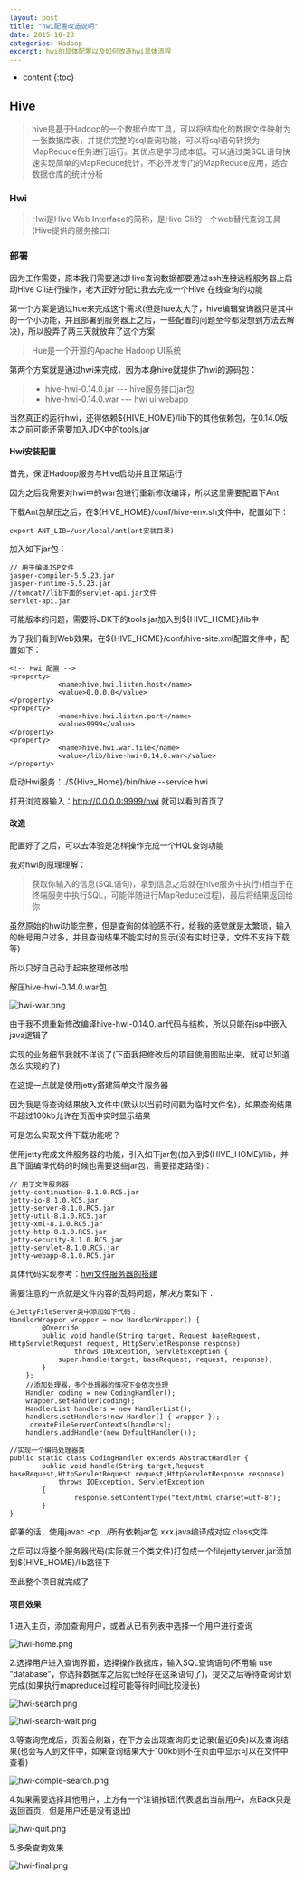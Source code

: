```yaml
---
layout: post
title: "hwi配置改造说明"
date: 2015-10-23
categories: Hadoop
excerpt: hwi的具体配置以及如何改造hwi具体流程
---
```


* content
{:toc}

## Hive

> hive是基于Hadoop的一个数据仓库工具，可以将结构化的数据文件映射为一张数据库表，并提供完整的sql查询功能，可以将sql语句转换为MapReduce任务进行运行。其优点是学习成本低，可以通过类SQL语句快速实现简单的MapReduce统计，不必开发专门的MapReduce应用，适合数据仓库的统计分析

### Hwi

> Hwi是Hive Web Interface的简称，是Hive Cli的一个web替代查询工具(Hive提供的服务接口)

### 部署

因为工作需要，原本我们需要通过Hive查询数据都要通过ssh连接远程服务器上启动Hive Cli进行操作，老大正好分配让我去完成一个Hive 在线查询的功能

第一个方案是通过hue来完成这个需求(但是hue太大了，hive编辑查询器只是其中的一个小功能，并且部署到服务器上之后，一些配置的问题至今都没想到方法去解决)，所以股弄了两三天就放弃了这个方案

> Hue是一个开源的Apache Hadoop UI系统

第两个方案就是通过hwi来完成，因为本身hive就提供了hwi的源码包：

> * hive-hwi-0.14.0.jar --- hive服务接口jar包
> * hive-hwi-0.14.0.war --- hwi ui webapp

当然真正的运行hwi，还得依赖${HIVE_HOME}/lib下的其他依赖包，在0.14.0版本之前可能还需要加入JDK中的tools.jar

#### Hwi安装配置

首先，保证Hadoop服务与Hive启动并且正常运行

因为之后我需要对hwi中的war包进行重新修改编译，所以这里需要配置下Ant

下载Ant包解压之后，在${HIVE_HOME}/conf/hive-env.sh文件中，配置如下：

    export ANT_LIB=/usr/local/ant(ant安装目录)

加入如下jar包：

    // 用于编译JSP文件
    jasper-compiler-5.5.23.jar
    jasper-runtime-5.5.23.jar
    //tomcat7/lib下面的servlet-api.jar文件
    servlet-api.jar

可能版本的问题，需要将JDK下的tools.jar加入到${HIVE_HOME}/lib中    

为了我们看到Web效果，在${HIVE_HOME}/conf/hive-site.xml配置文件中，配置如下：

    <!-- Hwi 配置 -->
    <property>
                <name>hive.hwi.listen.host</name>
                <value>0.0.0.0</value>
    </property>
    <property>
                <name>hive.hwi.listen.port</name>
                <value>9999</value>
    </property>  
    <property>
                <name>hive.hwi.war.file</name>
                <value>/lib/hive-hwi-0.14.0.war</value>
    </property>
    
启动Hwi服务：./${Hive_Home}/bin/hive --service hwi

打开浏览器输入：http://0.0.0.0:9999/hwi 就可以看到首页了

#### 改造

配置好了之后，可以去体验是怎样操作完成一个HQL查询功能

我对hwi的原理理解：

> 获取你输入的信息(SQL语句)，拿到信息之后就在hive服务中执行(相当于在终端服务中执行SQL，可能伴随进行MapReduce过程)，最后将结果返回给你

虽然原始的hwi功能完整，但是查询的体验感不行，给我的感觉就是太繁琐，输入的帐号用户过多，并且查询结果不能实时的显示(没有实时记录，文件不支持下载等)

所以只好自己动手起来整理修改啦

解压hive-hwi-0.14.0.war包

![hwi-war.png](http://xiaohuishu.net/static/post_image/hwi-war.png)

由于我不想重新修改编译hive-hwi-0.14.0.jar代码与结构，所以只能在jsp中嵌入java逻辑了

实现的业务细节我就不详谈了(下面我把修改后的项目使用图贴出来，就可以知道怎么实现的了)

在这提一点就是使用jetty搭建简单文件服务器

因为我是将查询结果放入文件中(默认以当前时间戳为临时文件名)，如果查询结果不超过100kb允许在页面中实时显示结果

可是怎么实现文件下载功能呢？

使用jetty完成文件服务器的功能，引入如下jar包(加入到$(HIVE_HOME)/lib，并且下面编译代码的时候也需要这些jar包，需要指定路径)：

    // 用于文件服务器
    jetty-continuation-8.1.0.RC5.jar
    jetty-io-8.1.0.RC5.jar      
    jetty-server-8.1.0.RC5.jar 
    jetty-util-8.1.0.RC5.jar  
    jetty-xml-8.1.0.RC5.jar
    jetty-http-8.1.0.RC5.jar        
    jetty-security-8.1.0.RC5.jar
    jetty-servlet-8.1.0.RC5.jar
    jetty-webapp-8.1.0.RC5.jar

具体代码实现参考：[hwi文件服务器的搭建](http://shiyanjun.cn/archives/885.html)

需要注意的一点就是文件内容的乱码问题，解决方案如下：

    在JettyFileServer类中添加如下代码：
    HandlerWrapper wrapper = new HandlerWrapper() {
            @Override
            public void handle(String target, Request baseRequest, HttpServletRequest request, HttpServletResponse response)
                    throws IOException, ServletException {
                super.handle(target, baseRequest, request, response);
            }
        };
        //添加处理器，多个处理器的情况下会依次处理
        Handler coding = new CodingHandler();
        wrapper.setHandler(coding);
        HandlerList handlers = new HandlerList();
        handlers.setHandlers(new Handler[] { wrapper });
         createFileServerContexts(handlers);
        handlers.addHandler(new DefaultHandler());

    //实现一个编码处理器类
    public static class CodingHandler extends AbstractHandler {
            public void handle(String target,Request baseRequest,HttpServletRequest request,HttpServletResponse response)
                throws IOException, ServletException
            {
                    response.setContentType("text/html;charset=utf-8");
            }
    }

部署的话，使用javac -cp ../所有依赖jar包  xxx.java编译成对应.class文件

之后可以将整个服务器代码(实际就三个类文件)打包成一个filejettyserver.jar添加到${HIVE_HOME}/lib路径下

至此整个项目就完成了

#### 项目效果

1.进入主页，添加查询用户，或者从已有列表中选择一个用户进行查询 

![hwi-home.png](http://xiaohuishu.net/static/post_image/hwi-home.png)

2.选择用户进入查询界面，选择操作数据库，输入SQL查询语句(不用输 use "database"，你选择数据库之后就已经存在这条语句了)，提交之后等待查询计划完成(如果执行mapreduce过程可能等待时间比较漫长)

![hwi-search.png](http://xiaohuishu.net/static/post_image/hwi-search.png)

![hwi-search-wait.png](http://xiaohuishu.net/static/post_image/hwi-search-wait.png)

3.等查询完成后，页面会刷新，在下方会出现查询历史记录(最近6条)以及查询结果(也会写入到文件中，如果查询结果大于100kb则不在页面中显示可以在文件中查看)

![hwi-comple-search.png](http://xiaohuishu.net/static/post_image/hwi-comple-search.png)

4.如果需要选择其他用户，上方有一个注销按钮(代表退出当前用户，点Back只是返回首页，但是用户还是没有退出)

![hwi-quit.png](http://xiaohuishu.net/static/post_image/hwi-quit.png)

5.多条查询效果

![hwi-final.png](http://xiaohuishu.net/static/post_image/hwi-final.png)
